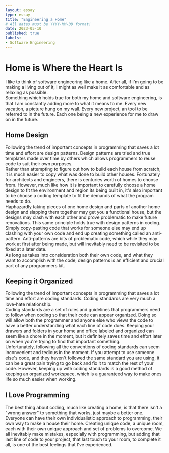```yaml
---
layout: essay
type: essay
title: "Engineering a Home"
# All dates must be YYYY-MM-DD format!
date: 2023-05-10
published: true
labels:
- Software Engineering
---
```

# Home is Where the Heart Is
I like to think of software engineering like a home. After all, if I'm going to be making a living out of it, I might as well make it as comfortable and as relaxing as possible. <br>
Something which holds true for both my home and software engineering, is that I am constantly adding more to what it means to me. Every new vacation, a picture hung on my wall. Every new project, an tool to be referred to in the future. Each one being a new experience for me to draw on in the future.<br>


## Home Design
Following the trend of important concepts in programming that saves a lot time and effort are design patterns. Design patterns are tried and true templates made over time by others which allows programmers to reuse code to suit their own purposes.<Br>
Rather than attempting to figure out how to build each house from scratch, it is much easier to copy what was done to build other houses. Fortunately for architects and engineers, there is centuries worth of homes to choose from. However, much like how it is important to carefully choose a home design to fit the environment and region its being built in, it's also important to be choose a coding template to fit the demands of what the program needs to do.<br>
Haphazardly taking pieces of one home design and parts of another home design and slapping them together may get you a functional house, but the designs may clash with each other and prove problematic to make future renovations. This same principle holds true with design patterns in coding. <br>
Simply copy-pasting code that works for someone else may end up clashing with your own code and end up creating something called an anti-pattern. Anti-patterns are bits of problematic code, which while they may work at first after being made, but will inevitably need to be revisited to be fixed at a later date. <br>
As long as takes into consideration both their own code, and what they want to accomplish with the code, design patterns is an efficient and crucial part of any programmers kit.

## Keeping it Organized
Following the trend of important concepts in programming that saves a lot time and effort are coding standards. Coding standards are very much a love-hate relationship.<br> Coding standards are a set of rules and guidelines that programmers need to follow when coding so that their code can appear organized. Doing so will allow both the programmer and anyone else who views the code to have a better understanding what each line of code does. Keeping your drawers and folders in your home and office labeled and organized can seem like a chore in the moment, but it definitely saves time and effort later on when you're trying to find that important something.<br>
Unfortunately, following all the conventions of coding standards can seem inconvenient and tedious in the moment. If you attempt to use someone else's code, and they haven't followed the same standard you are using, it can be a great pain trying to go back and fix it to match the rest of your code. 
However, keeping up with coding standards is a good method of keeping an organized workspace, which is a guaranteed way to make ones life so much easier when working.

## I Love Programming
The best thing about coding, much like creating a home, is that there isn't a "wrong answer" to something that works, just maybe a better one. Everyone can have their own individualistic approach to programming, their own way to make a house their home. Creating unique code, a unique room, each with their own unique approach and set of problems to overcome. We all inevitably make mistakes, especially with programming, but adding that last line of code to your project, that last touch to your room, to complete it all, is one of the best feelings that I've experienced.
